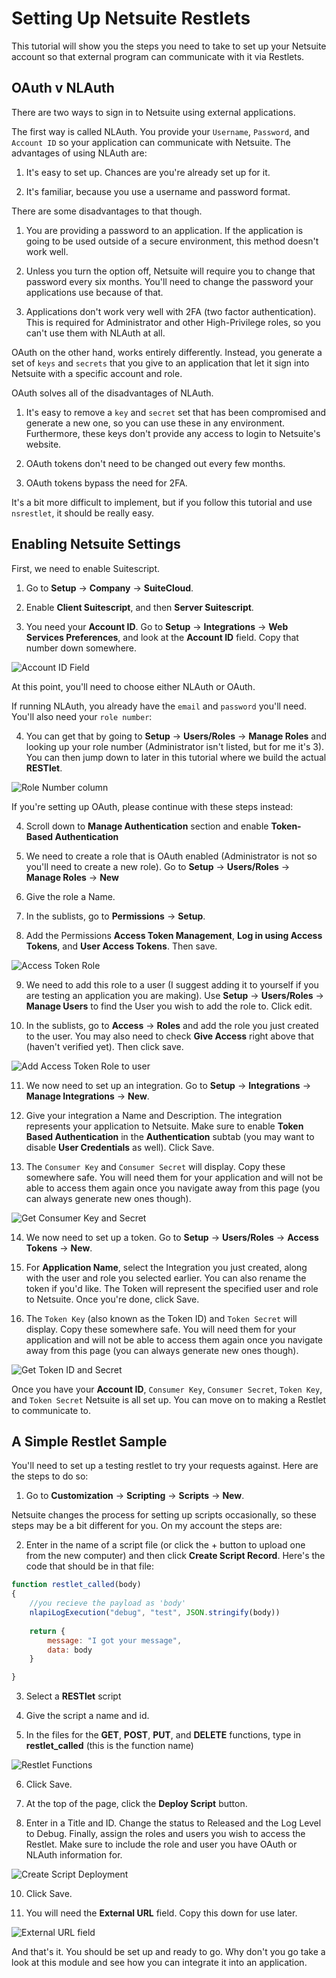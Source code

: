 # Setting Up Netsuite Restlets

This tutorial will show you the steps you need to take to set up your Netsuite account so that external program can communicate with it via Restlets.

## OAuth v NLAuth

There are two ways to sign in to Netsuite using external applications.

The first way is called NLAuth.  You provide your `Username`, `Password`, and `Account ID` so your application can communicate with Netsuite.  The advantages of using NLAuth are:

1.  It's easy to set up.  Chances are you're already set up for it.

2.  It's familiar, because you use a username and password format.

There are some disadvantages to that though.

1. You are providing a password to an application.  If the application is going to be used outside of a secure environment, this method doesn't work well.

2.  Unless you turn the option off, Netsuite will require you to change that password every six months.  You'll need to change the password your applications use because of that.

3.  Applications don't work very well with 2FA (two factor authentication).  This is required for Administrator and other High-Privilege roles, so you can't use them with NLAuth at all.

OAuth on the other hand, works entirely differently.  Instead, you generate a set of `keys` and `secrets` that you give to an application that let it sign into Netsuite with a specific account and role.

OAuth solves all of the disadvantages of NLAuth.

1.  It's easy to remove a `key` and `secret` set that has been compromised and generate a new one, so you can use these in any environment.  Furthermore, these keys don't provide any access to login to Netsuite's website.

2.  OAuth tokens don't need to be changed out every few months.

3.  OAuth tokens bypass the need for 2FA.

It's a bit more difficult to implement, but if you follow this tutorial and use `nsrestlet`, it should be really easy.

## Enabling Netsuite Settings

First, we need to enable Suitescript.

1. Go to __Setup__ -> __Company__ -> __SuiteCloud__.

2. Enable __Client Suitescript__, and then __Server Suitescript__.

3. You need your __Account ID__.  Go to __Setup__ -> __Integrations__ -> __Web Services Preferences__, and look at the __Account ID__ field.  Copy that number down somewhere.

![Account ID Field](./web/img/account_id.png "Account ID field")

At this point, you'll need to choose either NLAuth or OAuth.

If running NLAuth, you already have the `email` and `password` you'll need.  You'll also need your `role number`:

4. You can get that by going to __Setup__ -> __Users/Roles__ -> __Manage Roles__ and looking up your role number (Administrator isn't listed, but for me it's 3).  You can then jump down to later in this tutorial where we build the actual __RESTlet__.

![Role Number column](./web/img/role_number.png "Role Number column")

If you're setting up OAuth, please continue with these steps instead:

4. Scroll down to __Manage Authentication__ section and enable __Token-Based Authentication__

5. We need to create a role that is OAuth enabled (Administrator is not so you'll need to create a new role).  Go to __Setup__ -> __Users/Roles__ -> __Manage Roles__ -> __New__

6. Give the role a Name.

7. In the sublists, go to __Permissions__ -> __Setup__.

8.  Add the Permissions __Access Token Management__, __Log in using Access Tokens__, and __User Access Tokens__.  Then save.

![Access Token Role](./web/img/access_token_role.png "Access Token Role")

9. We need to add this role to a user (I suggest adding it to yourself if you are testing an application you are making).  Use __Setup__ -> __Users/Roles__ -> __Manage Users__ to find the User you wish to add the role to.  Click edit.

10. In the sublists, go to __Access__ -> __Roles__ and add the role you just created to the user.  You may also need to check __Give Access__ right above that (haven't verified yet).  Then click save.

![Add Access Token Role to user](./web/img/add_access_token_role_to_user.png "Add Access Token Role to user")

11. We now need to set up an integration.  Go to __Setup__ -> __Integrations__ -> __Manage Integrations__ -> __New__.

12.  Give your integration a Name and Description.  The integration represents your application to Netsuite.  Make sure to enable __Token Based Authentication__ in the __Authentication__ subtab (you may want to disable __User Credentials__ as well).  Click Save.

13. The `Consumer Key` and `Consumer Secret` will display.  Copy these somewhere safe.  You will need them for your application and will not be able to access them again once you navigate away from this page (you can always generate new ones though).

![Get Consumer Key and Secret](./web/img/consumer_key_and_secret.png "Get Consumer Key and Secret")

14. We now need to set up a token.  Go to __Setup__ -> __Users/Roles__ -> __Access Tokens__ -> __New__.

15. For __Application Name__, select the Integration you just created, along with the user and role you selected earlier.  You can also rename the token if you'd like.  The Token will represent the specified user and role to Netsuite.  Once you're done, click Save.

16. The `Token Key` (also known as the Token ID) and `Token Secret` will display.  Copy these somewhere safe.  You will need them for your application and will not be able to access them again once you navigate away from this page (you can always generate new ones though).

![Get Token ID and Secret](./web/img/token_id_and_secret.png "Get Token ID and Secret")

Once you have your __Account ID__, `Consumer Key`, `Consumer Secret`, `Token Key`, and `Token Secret` Netsuite is all set up.  You can move on to making a Restlet to communicate to.

## A Simple Restlet Sample

You'll need to set up a testing restlet to try your requests against.  Here are the steps to do so:

1. Go to __Customization__ -> __Scripting__ -> __Scripts__ -> __New__.

Netsuite changes the process for setting up scripts occasionally, so these steps may be a bit different for you.  On my account the steps are:

2. Enter in the name of a script file (or click the + button to upload one from the new computer) and then click __Create Script Record__.  Here's the code that should be in that file:

`````javascript
function restlet_called(body)
{
    //you recieve the payload as 'body'
    nlapiLogExecution("debug", "test", JSON.stringify(body))
  
    return {
        message: "I got your message",
        data: body
    }

}
`````

3. Select a __RESTlet__ script

4. Give the script a name and id.

5. In the files for the __GET__, __POST__, __PUT__, and __DELETE__ functions, type in  __restlet_called__ (this is the function name)

![Restlet Functions](./web/img/restlet_functions.png "Restlet Functions")

6. Click Save.

7.  At the top of the page, click the __Deploy Script__ button.

9.  Enter in a Title and ID.  Change the status to Released and the Log Level to Debug.  Finally, assign the roles and users you wish to access the Restlet.  Make sure to include the role and user you have OAuth or NLAuth information for.

![Create Script Deployment](./web/img/create_script_deployment.png "Create Script Deployment")

10.  Click Save.

11.  You will need the __External URL__ field.  Copy this down for use later.

![External URL field](./web/img/script_deployment_external_url.png "External URL field")

And that's it.  You should be set up and ready to go.  Why don't you go take a look at this module and see how you can integrate it into an application.